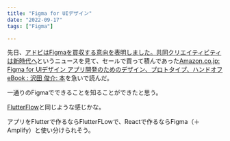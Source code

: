 ```yaml
---
title: "Figma for UIデザイン"
date: "2022-09-17"
tags: ["Figma"]

---
```


先日、[アドビはFigmaを買収する意向を表明しました。共同クリエイティビティは新時代へ](https://blog.adobe.com/jp/publish/2022/09/16/cc-intent-to-acquire-figma)というニュースを見て、セールで買って積んであった[Amazon.co.jp: Figma for UIデザイン アプリ開発のためのデザイン、プロトタイプ、ハンドオフ eBook : 沢田 俊介: 本](https://www.amazon.co.jp/gp/product/B0B215PRN2)を急いで読んだ。

一通りのFigmaでできることを知ることができたと思う。

[FlutterFlow](https://flutterflow.io/)と同じような感じかな。

アプリをFlutterで作るならFlutterFLowで、Reactで作るならFigma（＋Amplify）と使い分けられそう。
